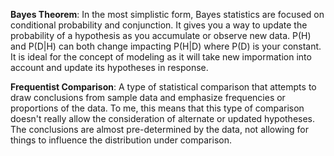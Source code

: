 **Bayes Theorem**: In the most simplistic form, Bayes statistics are focused on conditional probability and conjunction.  It gives you a way to update the probability of a hypothesis as you accumulate or observe new data.  P(H) and P(D|H) can both change impacting P(H|D) where P(D) is your constant.  It is ideal for the concept of modeling as it will take new impormation into account and update its hypotheses in response.

**Frequentist Comparison**: A type of statistical comparison that attempts to draw conclusions from sample data and emphasize frequencies or proportions of the data.  To me, this means that this type of comparison doesn't really allow the consideration of alternate or updated hypotheses.  The conclusions are almost pre-determined by the data, not allowing for things to influence the distribution under comparison.